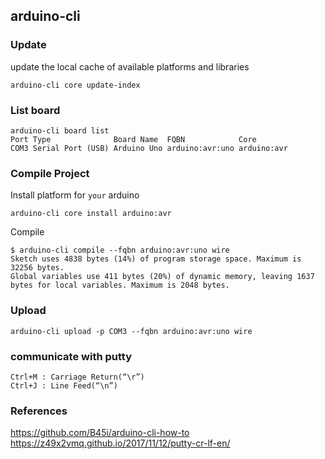 ## arduino-cli


### Update 
update the local cache of available platforms and libraries
```
arduino-cli core update-index
```


### List board
```
arduino-cli board list
Port Type              Board Name  FQBN            Core
COM3 Serial Port (USB) Arduino Uno arduino:avr:uno arduino:avr
```
### Compile Project
Install platform for `your` arduino
```
arduino-cli core install arduino:avr
```
Compile
```
$ arduino-cli compile --fqbn arduino:avr:uno wire
Sketch uses 4838 bytes (14%) of program storage space. Maximum is 32256 bytes.
Global variables use 411 bytes (20%) of dynamic memory, leaving 1637 bytes for local variables. Maximum is 2048 bytes.
```
### Upload
```
arduino-cli upload -p COM3 --fqbn arduino:avr:uno wire
```

### communicate with putty 
```
Ctrl+M : Carriage Return(“\r”)
Ctrl+J : Line Feed(“\n”)
```

### References
https://github.com/B45i/arduino-cli-how-to
https://z49x2vmq.github.io/2017/11/12/putty-cr-lf-en/
